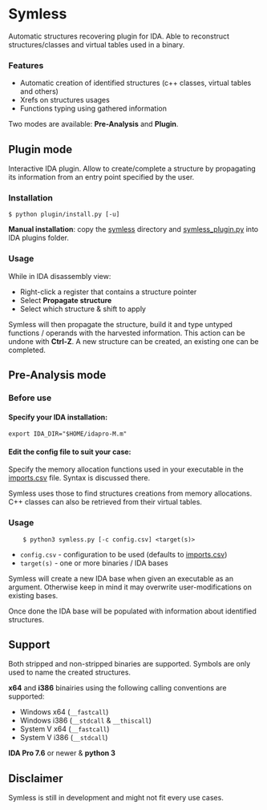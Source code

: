 # Symless

Automatic structures recovering plugin for IDA. Able to reconstruct structures/classes and virtual tables used in a binary.

### Features
* Automatic creation of identified structures (c++ classes, virtual tables and others)
* Xrefs on structures usages
* Functions typing using gathered information

Two modes are available: **Pre-Analysis** and **Plugin**.

## Plugin mode
Interactive IDA plugin. Allow to create/complete a structure by propagating its information from an entry point specified by the user.

### Installation
```
$ python plugin/install.py [-u]
```

**Manual installation**: copy the [symless](symless/) directory and [symless_plugin.py](plugin/symless_plugin.py) into IDA plugins folder.

### Usage
While in IDA disassembly view:
- Right-click a register that contains a structure pointer
- Select **Propagate structure**
- Select which structure & shift to apply

Symless will then propagate the structure, build it and type untyped functions / operands with the harvested information. This action can be undone with **Ctrl-Z**. A new structure can be created, an existing one can be completed.

## Pre-Analysis mode

### Before use

#### Specify your IDA installation:

```
export IDA_DIR="$HOME/idapro-M.m"
```

#### Edit the config file to suit your case:

Specify the memory allocation functions used in your executable in the [imports.csv](symless/config/imports.csv) file. Syntax is discussed there.

Symless uses those to find structures creations from memory allocations. C++ classes can also be retrieved from their virtual tables.

### Usage
```
    $ python3 symless.py [-c config.csv] <target(s)>
```

* ```config.csv``` - configuration to be used (defaults to [imports.csv](symless/config/imports.csv))
* ```target(s)``` - one or more binaries / IDA bases

Symless will create a new IDA base when given an executable as an argument. Otherwise keep in mind it may overwrite user-modifications on existing bases.

Once done the IDA base will be populated with information about identified structures.

## Support
Both stripped and non-stripped binaries are supported. Symbols are only used to name the created structures.

**x64** and **i386** binairies using the following calling conventions are supported:
* Windows x64 (```__fastcall```)
* Windows i386 (```__stdcall``` & ```__thiscall```)
* System V x64 (```__fastcall```)
* System V i386 (```__stdcall```)

**IDA Pro 7.6** or newer &  **python 3**

## Disclaimer
Symless is still in development and might not fit every use cases.

